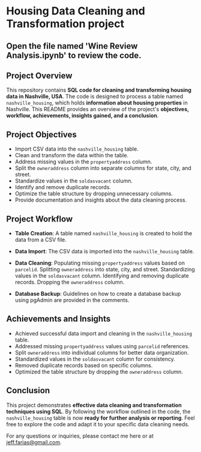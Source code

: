 # Housing Data Cleaning and Transformation project
## Open the file named 'Wine Review Analysis.ipynb' to review the code.

## Project Overview

This repository contains **SQL code for cleaning and transforming housing data in Nashville, USA**. The code is designed to process a table named `nashville_housing`, which holds **information about housing properties** in Nashville. This README provides an overview of the project's **objectives, workflow, achievements, insights gained, and a conclusion**.

## Project Objectives

- Import CSV data into the `nashville_housing` table.
- Clean and transform the data within the table.
- Address missing values in the `propertyaddress` column.
- Split the `owneraddress` column into separate columns for state, city, and street.
- Standardize values in the `soldasvacant` column.
- Identify and remove duplicate records.
- Optimize the table structure by dropping unnecessary columns.
- Provide documentation and insights about the data cleaning process.

## Project Workflow

- **Table Creation**: A table named `nashville_housing` is created to hold the data from a CSV file.

- **Data Import**: The CSV data is imported into the `nashville_housing` table.

- **Data Cleaning**:
  Populating missing `propertyaddress` values based on `parcelid`.
  Splitting `owneraddress` into state, city, and street.
  Standardizing values in the `soldasvacant` column.
  Identifying and removing duplicate records.
  Dropping the `owneraddress` column.

- **Database Backup**: Guidelines on how to create a database backup using pgAdmin are provided in the comments.

## Achievements and Insights

- Achieved successful data import and cleaning in the `nashville_housing` table.
- Addressed missing `propertyaddress` values using `parcelid` references.
- Split `owneraddress` into individual columns for better data organization.
- Standardized values in the `soldasvacant` column for consistency.
- Removed duplicate records based on specific columns.
- Optimized the table structure by dropping the `owneraddress` column.

## Conclusion

This project demonstrates **effective data cleaning and transformation techniques using SQL**. By following the workflow outlined in the code, the `nashville_housing` table is now **ready for further analysis or reporting**. Feel free to explore the code and adapt it to your specific data cleaning needs.

For any questions or inquiries, please contact me here or at jeff.farias@gmail.com.
